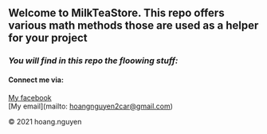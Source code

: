 ## Welcome to MilkTeaStore. This repo offers various math methods those are used as a helper for your project


### *_You will find in this repo the floowing stuff:_*

#### Connect me via:
[My facebook](http://facebook.com/anhanhok992000)  
[My email](mailto: hoangnguyen2car@gmail.com)

© 2021 hoang.nguyen


